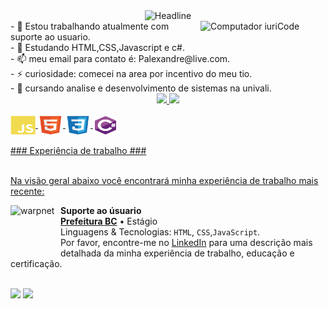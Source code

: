 <div align=center>
        <img src="https://readme-typing-svg.herokuapp.com?color=%236FDA44&size=32&center=true&vCenter=true&width=600&height=50&lines=Olá,+seja+bem-vindo(a)!+%F0%9F%91%8B;Meu+nome+é+Patrick+Alexandre;Problem+Solver;Freelancer;Open-Source+Enthusiast" alt="Headline" />
    </div>
<div>
    <img src="https://raw.githubusercontent.com/MicaelliMedeiros/micaellimedeiros/master/image/computer-illustration.png" min-width="250px" max-width="250px" width="200px" align="right" alt="Computador iuriCode">
- 🔭 Estou trabalhando atualmente com suporte ao usuario.
  <br>
- 🌱 Estudando HTML,CSS,Javascript e c#.
  <br>
- 📫 meu email para contato é: Palexandre@live.com.
  <br>
- ⚡ curiosidade: comecei na area por incentivo do meu tio.
  <br>
- 🦾 cursando analise e desenvolvimento de sistemas na univali.
  <br>
</div>

<div align="center">
  <a href="https://github.com/Patrickalex-dot">
  <img height="110em" src="https://github-readme-stats.vercel.app/api?username=Patrickalex-dot&show_icons=true&theme=outrun&include_all_commits=true&count_private=true"/>
  <img height="110em" src="https://github-readme-stats.vercel.app/api/top-langs/?username=Patrickalex-dot&layout=compact&langs_count=7&theme=outrun"/>
</div>
  <div style="display: inline_block"><br>
  <img align="center" alt="Rafa-Js" height="30" width="40" src="https://raw.githubusercontent.com/devicons/devicon/master/icons/javascript/javascript-plain.svg">
  <img align="center" alt="Rafa-HTML" height="30" width="40" src="https://raw.githubusercontent.com/devicons/devicon/master/icons/html5/html5-original.svg">
  <img align="center" alt="Rafa-CSS" height="30" width="40" src="https://raw.githubusercontent.com/devicons/devicon/master/icons/css3/css3-original.svg">
  <img align="center" alt="Rafa-Csharp" height="30" width="40" src="https://raw.githubusercontent.com/devicons/devicon/master/icons/csharp/csharp-original.svg">
  
 
</div>
  <br>
  <div>
    ### Experiência de trabalho ###
    <br><br>
    
Na visão geral abaixo você encontrará minha experiência de trabalho mais recente:

[<img align="left" height="80px" width="80px" alt="warpnet" src="https://pbs.twimg.com/profile_images/1108718411763339265/BGS7yWri_400x400.jpg"/>](https://www.bc.sc.gov.br/)

**Suporte ao úsuario** \
[**Prefeitura BC**](https://www.bc.sc.gov.br/) • Estágio \
Linguagens & Tecnologias: `HTML`, `CSS`,`JavaScript`.
<br>
Por favor, encontre-me no [LinkedIn](https://www.linkedin.com/in/patrick-alexandre-nichelatti-8b0b88199/) para uma descrição mais detalhada da minha experiência de trabalho, educação e certificação.

  </div>
  
  <br>
  <div> 
  <a href="https://instagram.com/patricknichelatti" target="_blank"><img src="https://img.shields.io/badge/-Instagram-%23E4405F?style=for-the-badge&logo=instagram&logoColor=white" target="_blank"></a>
  <a href = "mailto:Palexandre@live.com"><img src="https://img.shields.io/badge/Microsoft_Outlook-0078D4?style=for-the-badge&logo=microsoft-outlook&logoColor=white" target="_blank"></a>
 
  
    
    
